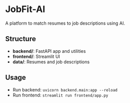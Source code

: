 # JobFit-AI

A platform to match resumes to job descriptions using AI.

## Structure

- **backend/**: FastAPI app and utilities
- **frontend/**: Streamlit UI
- **data/**: Resumes and job descriptions

## Usage

- Run backend: `uvicorn backend.main:app --reload`
- Run frontend: `streamlit run frontend/app.py`
